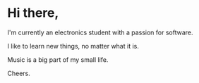 # Hi there,
 
I'm currently an electronics student with a passion for software.

I like to learn new things, no matter what it is.
  
Music is a big part of my small life.
  
Cheers.
